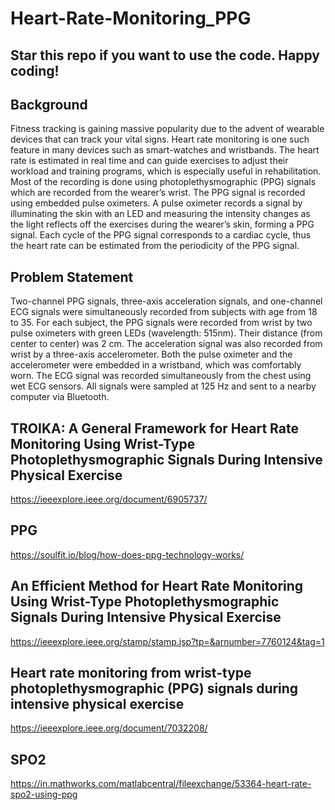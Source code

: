 # Heart-Rate-Monitoring_PPG

## Star this repo if you want to use the code. Happy coding!

## Background
Fitness tracking is gaining massive popularity due to the advent of wearable devices that can track your vital signs. Heart rate monitoring is one such feature in many devices such as smart-watches and wristbands. The heart rate is estimated in real time and can guide exercises to adjust their workload and training programs, which is especially useful in rehabilitation.
Most of the recording is done using photoplethysmographic (PPG) signals which are
recorded from the wearer’s wrist. The PPG signal is recorded using embedded pulse oximeters. A pulse oximeter records a signal by illuminating the skin with an LED and measuring the intensity changes as the light reflects off the exercises during the wearer’s skin, forming a PPG signal. Each cycle of the PPG signal corresponds to a cardiac cycle, thus the heart rate can be estimated from the periodicity of the PPG signal.

## Problem Statement
Two-channel PPG signals, three-axis acceleration signals, and one-channel ECG signals were simultaneously recorded from subjects with age from 18 to 35. For each subject, the PPG signals were recorded from wrist by two pulse oximeters with green LEDs (wavelength: 515nm). Their distance (from center to center) was 2 cm. The acceleration signal was also recorded from wrist by a three-axis accelerometer. Both the pulse oximeter and the accelerometer were embedded in a wristband, which was comfortably worn. The ECG signal was recorded simultaneously from the chest using wet ECG sensors. All signals were sampled at 125 Hz and sent to a nearby computer via Bluetooth.

## TROIKA: A General Framework for Heart Rate Monitoring Using Wrist-Type Photoplethysmographic Signals During Intensive Physical Exercise
https://ieeexplore.ieee.org/document/6905737/

## PPG
https://soulfit.io/blog/how-does-ppg-technology-works/

## An Efficient Method for Heart Rate Monitoring Using Wrist-Type Photoplethysmographic Signals During Intensive Physical Exercise
https://ieeexplore.ieee.org/stamp/stamp.jsp?tp=&arnumber=7760124&tag=1


## Heart rate monitoring from wrist-type photoplethysmographic (PPG) signals during intensive physical exercise
https://ieeexplore.ieee.org/document/7032208/

## SPO2
https://in.mathworks.com/matlabcentral/fileexchange/53364-heart-rate-spo2-using-ppg
